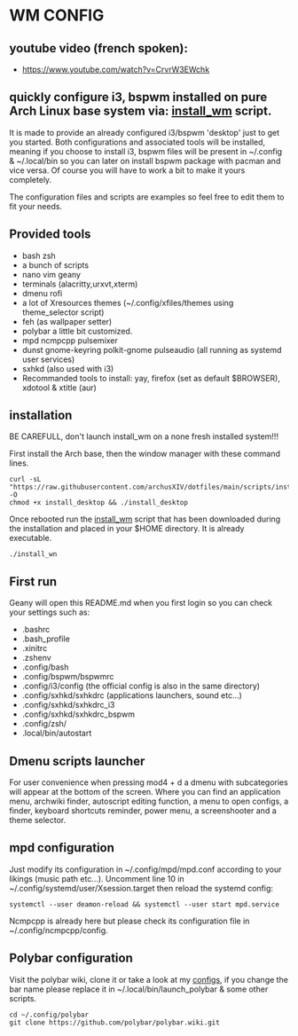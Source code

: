 # WM CONFIG

## youtube video (french spoken):
- https://www.youtube.com/watch?v=CrvrW3EWchk
## quickly configure i3, bspwm installed on pure Arch Linux base system via: [install_wm](https://raw.githubusercontent.com/archusXIV/dotfiles/main/scripts/install_arch/install_wm) script.

It is made to provide an already configured i3/bspwm 'desktop' just to get you started. Both configurations and associated tools will be installed, meaning if you choose to install i3, bspwm files will be present in ~/.config & ~/.local/bin so you can later on install bspwm package with pacman and vice versa.
Of course you will have to work a bit to make it yours completely.

The configuration files and scripts are examples so feel free to edit them to fit your needs.
## Provided tools
- bash zsh
- a bunch of scripts
- nano vim geany
- terminals (alacritty,urxvt,xterm)
- dmenu rofi
- a lot of Xresources themes (~/.config/xfiles/themes using theme_selector script)
- feh (as wallpaper setter)
- polybar a little bit customized.
- mpd ncmpcpp pulsemixer
- dunst gnome-keyring polkit-gnome pulseaudio (all running as systemd user services)
- sxhkd (also used with i3)
- Recommanded tools to install: yay, firefox (set as default $BROWSER), xdotool & xtitle (aur)

## installation
BE CAREFULL, don't launch install_wm on a none fresh installed system!!!

First install the Arch base, then the window manager with these command lines.
```
curl -sL "https://raw.githubusercontent.com/archusXIV/dotfiles/main/scripts/install_arch/install_desktop" -O
chmod +x install_desktop && ./install_desktop
```
Once rebooted run the [install_wm](https://raw.githubusercontent.com/archusXIV/dotfiles/main/scripts/install_arch/install_wm) script that has been downloaded during the installation and placed in your $HOME directory. It is already executable.
```
./install_wn
```
## First run
Geany will open this README.md when you first login so you can check your settings such as:

- .bashrc
- .bash_profile
- .xinitrc
- .zshenv
- .config/bash
- .config/bspwm/bspwmrc
- .config/i3/config (the official config is also in the same directory)
- .config/sxhkd/sxhkdrc (applications launchers, sound etc...)
- .config/sxhkd/sxhkdrc_i3
- .config/sxhkd/sxhkdrc_bspwm
- .config/zsh/
- .local/bin/autostart

## Dmenu scripts launcher
For user convenience when pressing mod4 + d a dmenu with subcategories will appear at the bottom of the screen. Where you can find an application menu, archwiki finder, autoscript editing function, a menu to open configs, a finder, keyboard shortcuts reminder, power menu, a screenshooter and a theme selector.

## mpd configuration
Just modify its configuration in ~/.config/mpd/mpd.conf according to your likings (music path etc...).
Uncomment line 10 in ~/.config/systemd/user/Xsession.target then reload the systemd config:
```
systemctl --user deamon-reload && systemctl --user start mpd.service
```
Ncmpcpp is already here but please check its configuration file in ~/.config/ncmpcpp/config.

## Polybar configuration
Visit the polybar wiki, clone it or take a look at my [configs](https://github.com/archusXIV/dotfiles/tree/main/polybar), if you change the bar name please replace it in ~/.local/bin/launch_polybar & some other scripts.
```
cd ~/.config/polybar
git clone https://github.com/polybar/polybar.wiki.git
```
